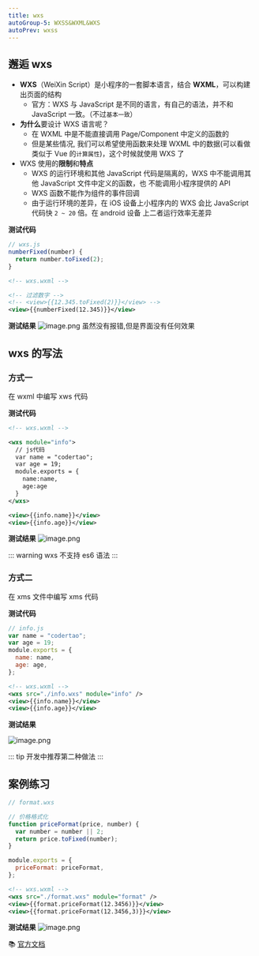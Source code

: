 ```yaml
---
title: wxs
autoGroup-5: WXSS&WXML&WXS
autoPrev: wxss
---
```


## 邂逅 wxs

- **WXS**（WeiXin Script）是小程序的一套脚本语言，结合 **WXML**，可以构建出页面的结构
  - 官方：WXS 与 JavaScript 是不同的语言，有自己的语法，并不和 JavaScript 一致。（不过`基本一致`）
- **为什么**要设计 WXS 语言呢？
  - 在 WXML 中是不能直接调用 Page/Component 中定义的函数的
  - 但是某些情况, 我们可以希望使用函数来处理 WXML 中的数据(可以看做类似于 Vue 的`计算属性`)，这个时候就使用 WXS 了
- WXS 使用的**限制**和**特点**
  - WXS 的运行环境和其他 JavaScript 代码是隔离的，WXS 中不能调用其他 JavaScript 文件中定义的函数，也
    不能调用小程序提供的 API
  - WXS 函数不能作为组件的事件回调
  - 由于运行环境的差异，在 iOS 设备上小程序内的 WXS 会比 JavaScript 代码快 `2 ~ 20` 倍。在 android 设备
    上二者运行效率无差异

**测试代码**

```js
// wxs.js
numberFixed(number) {
  return number.toFixed(2);
}
```

```xml
<!-- wxs.wxml -->

<!-- 过滤数字 -->
<!-- <view>{{12.345.toFixed(2)}}</view> -->
<view>{{numberFixed(12.345)}}</view>
```

**测试结果**
![image.png](https://p6-juejin.byteimg.com/tos-cn-i-k3u1fbpfcp/13f6bfa27e2443cd92d0049e9495001a~tplv-k3u1fbpfcp-watermark.image)
虽然没有报错,但是界面没有任何效果

## wxs 的写法

### 方式一

在 wxml 中编写 xws 代码

**测试代码**

```xml
<!-- wxs.wxml -->

<wxs module="info">
  // js代码
  var name = "codertao";
  var age = 19;
  module.exports = {
    name:name,
    age:age
  }
</wxs>

<view>{{info.name}}</view>
<view>{{info.age}}</view>
```

**测试结果**
![image.png](https://p6-juejin.byteimg.com/tos-cn-i-k3u1fbpfcp/96813b9c8ba8445e97a4a5755a2c026c~tplv-k3u1fbpfcp-watermark.image)

::: warning
wxs 不支持 es6 语法
:::

### 方式二

在 xms 文件中编写 xms 代码

**测试代码**

```js
// info.js
var name = "codertao";
var age = 19;
module.exports = {
  name: name,
  age: age,
};
```

```xml
<!-- wxs.wxml -->
<wxs src="./info.wxs" module="info" />
<view>{{info.name}}</view>
<view>{{info.age}}</view>
```

**测试结果**

![image.png](https://p9-juejin.byteimg.com/tos-cn-i-k3u1fbpfcp/756cfcbc940549cfa2108fb65f1dfbaa~tplv-k3u1fbpfcp-watermark.image)

::: tip
开发中推荐第二种做法
:::

## 案例练习

```js
// format.wxs

// 价格格式化
function priceFormat(price, number) {
  var number = number || 2;
  return price.toFixed(number);
}

module.exports = {
  priceFormat: priceFormat,
};
```

```xml
<!-- wxs.wxml -->
<wxs src="./format.wxs" module="format" />
<view>{{format.priceFormat(12.3456)}}</view>
<view>{{format.priceFormat(12.3456,3)}}</view>
```

**测试结果**
![image.png](https://p3-juejin.byteimg.com/tos-cn-i-k3u1fbpfcp/18652bdf20de406383c6fc320ca251ed~tplv-k3u1fbpfcp-watermark.image)

:books: [官方文档](https://developers.weixin.qq.com/miniprogram/dev/reference/wxs/)
